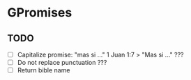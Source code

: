 # GPromises

## TODO

- [ ] Capitalize promise: "mas si ..." 1 Juan 1:7 > "Mas si ..." ???
- [ ] Do not replace punctuation ???
- [ ] Return bible name
